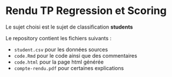 # Rendu TP Regression et Scoring

Le sujet choisi est le sujet de classification **students**

Le repository contient les fichiers suivants :
- `student.csv` pour les données sources
- `code.Rmd` pour le code ainsi que des commentaires
- `code.html` pour la page html générée
- `compte-rendu.pdf` pour certaines explications